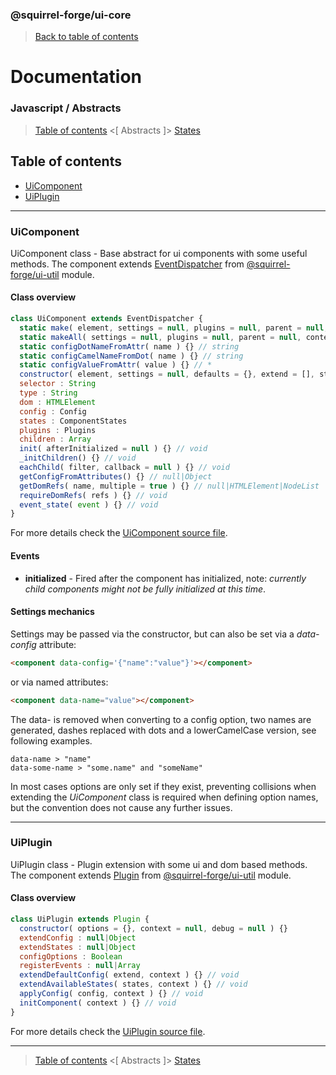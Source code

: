 ### @squirrel-forge/ui-core
> [Back to table of contents](../README.md#table-of-contents)

# Documentation
### Javascript / Abstracts
> [Table of contents](../README.md#table-of-contents) <[ Abstracts ]> [States](States.md)

## Table of contents
 - [UiComponent](#uicomponent)
 - [UiPlugin](#uiplugin)

---

### UiComponent
UiComponent class - Base abstract for ui components with some useful methods.
The component extends [EventDispatcher](https://github.com/squirrel-forge/ui-util/blob/main/docs/Events.md#eventdispatcher) from [@squirrel-forge/ui-util](https://github.com/squirrel-forge/ui-util) module.

#### Class overview
```javascript
class UiComponent extends EventDispatcher {
  static make( element, settings = null, plugins = null, parent = null, debug = null, Construct = null ) {} // UiComponent
  static makeAll( settings = null, plugins = null, parent = null, context = document, debug = null, Construct = null ) {} // UiComponent[]
  static configDotNameFromAttr( name ) {} // string
  static configCamelNameFromDot( name ) {} // string
  static configValueFromAttr( value ) {} // *
  constructor( element, settings = null, defaults = {}, extend = [], states = {}, plugins = [], init = true, debug = null ) {}
  selector : String
  type : String
  dom : HTMLElement
  config : Config
  states : ComponentStates
  plugins : Plugins
  children : Array
  init( afterInitialized = null ) {} // void
  _initChildren() {} // void
  eachChild( filter, callback = null ) {} // void
  getConfigFromAttributes() {} // null|Object
  getDomRefs( name, multiple = true ) {} // null|HTMLElement|NodeList
  requireDomRefs( refs ) {} // void
  event_state( event ) {} // void
}
```
For more details check the [UiComponent source file](../src/es6/Abstracts/UiComponent.js).

#### Events
 - **initialized** - Fired after the component has initialized, note: *currently child components might not be fully initialized at this time*.

#### Settings mechanics
Settings may be passed via the constructor, but can also be set via a *data-config* attribute:
```html
<component data-config='{"name":"value"}'></component>
```
or via named attributes:
```html
<component data-name="value"></component>
```
The data- is removed when converting to a config option, two names are generated, dashes replaced with dots and a lowerCamelCase version, see following examples.
```
data-name > "name"
data-some-name > "some.name" and "someName"
```
In most cases options are only set if they exist, preventing collisions when extending the *UiComponent* class is required when defining option names, but the convention does not cause any further issues.

---

### UiPlugin
UiPlugin class - Plugin extension with some ui and dom based methods.
The component extends [Plugin](https://github.com/squirrel-forge/ui-util/blob/main/docs/Logic.md#Plugin) from [@squirrel-forge/ui-util](https://github.com/squirrel-forge/ui-util) module.

#### Class overview
```javascript
class UiPlugin extends Plugin {
  constructor( options = {}, context = null, debug = null ) {}
  extendConfig : null|Object
  extendStates : null|Object
  configOptions : Boolean
  registerEvents : null|Array
  extendDefaultConfig( extend, context ) {} // void
  extendAvailableStates( states, context ) {} // void
  applyConfig( config, context ) {} // void
  initComponent( context ) {} // void
}
```
For more details check the [UiPlugin source file](../src/es6/Abstracts/UiPlugin.js).

---

> [Table of contents](../README.md#table-of-contents) <[ Abstracts ]> [States](States.md)
